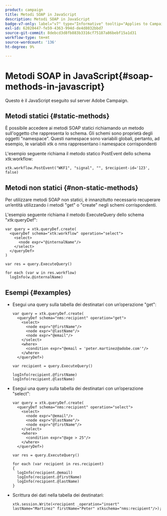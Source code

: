 ```yaml
---
product: campaign
title: Metodi SOAP in JavaScript
description: Metodi SOAP in JavaScript
badge-v7-only: label="v7" type="Informative" tooltip="Applies to Campaign Classic v7 only"
exl-id: 62020447-fe59-4363-994d-de4d8032bbd7
source-git-commit: 8debcd3d8fb883b3316cf75187a86bebf15a1d31
workflow-type: tm+mt
source-wordcount: '136'
ht-degree: 9%

---
```


# Metodi SOAP in JavaScript{#soap-methods-in-javascript}

Questo è il JavaScript eseguito sul server Adobe Campaign.

## Metodi statici {#static-methods}

È possibile accedere ai metodi SOAP statici richiamando un metodo sull&#39;oggetto che rappresenta lo schema. Gli schemi sono proprietà degli oggetti &quot;namespace&quot;. Questi namespace sono variabili globali, pertanto, ad esempio, le variabili xtk o nms rappresentano i namespace corrispondenti

L&#39;esempio seguente richiama il metodo statico PostEvent dello schema xtk:workflow:

```
xtk.workflow.PostEvent("WKF1", "signal", "", $recipient-id='123', false) 
```

## Metodi non statici {#non-static-methods}

Per utilizzare metodi SOAP non statici, è innanzitutto necessario recuperare un’entità utilizzando i metodi &quot;get&quot; o &quot;create&quot; negli schemi corrispondenti.

L&#39;esempio seguente richiama il metodo ExecuteQuery dello schema &quot;xtk:queryDef&quot;:

```
var query = xtk.queryDef.create(
  <queryDef schema="xtk:workflow" operation="select">
    <select>
      <node expr="@internalName"/>
    </select>
  </queryDef>
)

var res = query.ExecuteQuery()

for each (var w in res.workflow) 
  logInfo(w.@internalName)
```

## Esempi {#examples}

* Esegui una query sulla tabella dei destinatari con un’operazione &quot;get&quot;:

   ```
   var query = xtk.queryDef.create(  
     <queryDef schema="nms:recipient" operation="get">    
       <select>      
         <node expr="@firstName"/>      
         <node expr="@lastName"/>      
         <node expr="@email"/>    
       </select>    
       <where>      
         <condition expr="@email = 'peter.martinez@adobe.com'"/>    
       </where>  
     </queryDef>)
   
   var recipient = query.ExecuteQuery()
   
   logInfo(recipient.@firstName)
   logInfo(recipient.@lastName)
   ```

* Esegui una query sulla tabella dei destinatari con un’operazione &quot;select&quot;:

   ```
   var query = xtk.queryDef.create(  
     <queryDef schema="nms:recipient" operation="select">    
       <select>      
         <node expr="@email"/>      
         <node expr="@lastName"/>      
         <node expr="@firstName"/>    
       </select>    
       <where>      
         <condition expr="@age > 25"/>    
       </where>    
     </queryDef>)
   
   var res = query.ExecuteQuery()
   
   for each (var recipient in res.recipient) 
   {  
     logInfo(recipient.@email)  
     logInfo(recipient.@firstName)  
     logInfo(recipient.@lastName)
   }
   ```

* Scrittura dei dati nella tabella dei destinatari:

   ```
   xtk.session.Write(<recipient _operation="insert" lastName="Martinez" firstName="Peter" xtkschema="nms:recipient"/>);
   ```
